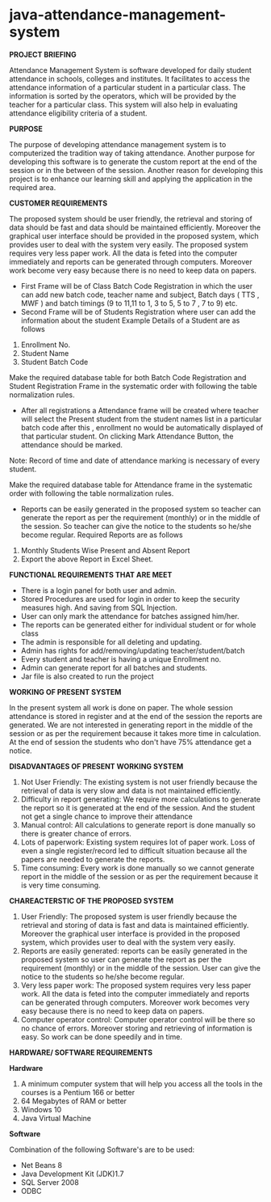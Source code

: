 # java-attendance-management-system

**PROJECT BRIEFING**

Attendance Management System is software developed for daily student attendance in schools, colleges and institutes.
It facilitates to access the attendance information of a particular student in a particular class.
The information is sorted by the operators, which will be provided by the teacher for a particular class.
 This system will also help in evaluating attendance eligibility criteria of a student.

**PURPOSE**

The purpose of developing attendance management system is to computerized the tradition way of taking attendance.
Another purpose for developing this software is to generate the custom report at the end of the session or in the between of the session.
Another reason for developing this project is to enhance our learning skill and applying the application in the required area.

**CUSTOMER REQUIREMENTS**

The proposed system should be user friendly, the retrieval and storing of data should be fast and data should be maintained efficiently. Moreover the graphical user interface should be provided in the proposed system, which provides user to deal with the system very easily. The proposed system requires very less paper work. All the data is feted into the computer immediately and reports can be generated through computers. Moreover work become very easy because there is no need to keep data on papers.

- First Frame will be of Class Batch Code Registration in which the user can add new batch code, teacher name and subject, Batch days ( TTS , MWF ) and batch timings (9 to 11,11 to 1, 3 to 5, 5 to 7 , 7 to 9) etc.
- Second Frame will be of Students Registration where user can add the information about the student Example Details of a Student are as follows

1. Enrollment No.
2. Student Name
3. Student Batch Code

Make the required database table for both Batch Code Registration and Student Registration Frame in the systematic order with following the table normalization rules.

- After all registrations a Attendance frame will be created where teacher will select the   Present student from the student names list in a particular batch code after  this , enrollment no would be automatically displayed of that particular student. On clicking Mark Attendance Button, the attendance should be marked.

Note: Record of time and date of attendance marking is necessary of every student.

Make the required database table for Attendance frame in the systematic order with following the table normalization rules.

- Reports can be easily generated in the proposed system so teacher can generate the report as per the requirement (monthly) or in the middle of the session. So teacher can give the notice to the students so he/she become regular. Required Reports are as follows

1. Monthly Students Wise Present and Absent Report
2. Export the above Report in Excel Sheet.



**FUNCTIONAL REQUIREMENTS THAT ARE MEET**

- There is a login panel for both user and admin.
- Stored Procedures are used for login in order to keep the security measures high. And saving from SQL Injection.
- User can only mark the attendance for batches assigned him/her.
- The reports can be generated either for individual student or for whole class
- The admin is responsible for all deleting and updating.
- Admin has rights for add/removing/updating teacher/student/batch
- Every student and teacher is having a unique Enrollment no.
- Admin can generate report for all batches and students.
- Jar file is also created to run the project

**WORKING OF PRESENT SYSTEM**

In the present system all work is done on paper. The whole session attendance is stored in register and at the end of the session the reports are generated. We are not interested in generating report in the middle of the session or as per the requirement because it takes more time in calculation. At the end of session the students who don&#39;t have 75% attendance get a notice.

**DISADVANTAGES OF PRESENT WORKING SYSTEM**

1. Not User Friendly: The existing system is not user friendly because the retrieval of data is very slow and data is not maintained efficiently.
2. Difficulty in report generating: We require more calculations to generate the report so it is generated at the end of the session. And the student not get a single chance to improve their attendance
3. Manual control: All calculations to generate report is done manually so there is greater chance of errors.
4. Lots of paperwork: Existing system requires lot of paper work. Loss of even a single register/record led to difficult situation because all the papers are needed to generate the reports.
5. Time consuming: Every work is done manually so we cannot generate report in the middle of the session or as per the requirement because it is very time consuming.

**CHAREACTERSTIC OF THE PROPOSED SYSTEM**

1. User Friendly: The proposed system is user friendly because the retrieval and storing of data is fast and data is maintained efficiently. Moreover the graphical user interface is provided in the proposed system, which provides user to deal with the system very easily.
2. Reports are easily generated: reports can be easily generated in the proposed system so user can generate the report as per the requirement (monthly) or in the middle of the session. User can give the notice to the students so he/she become regular.
3. Very less paper work: The proposed system requires very less paper work. All the data is feted into the computer immediately and reports can be generated through computers. Moreover work becomes very easy because there is no need to keep data on papers.
4. Computer operator control: Computer operator control will be there so no chance of errors. Moreover storing and retrieving of information is easy. So work can be done speedily and in time.

**HARDWARE/ SOFTWARE REQUIREMENTS**

**Hardware**

1. A minimum computer system that will help you access all the tools in the courses is a Pentium 166 or better
2. 64 Megabytes of RAM or better
3. Windows 10
4. Java Virtual Machine

**Software**

Combination of the following Software&#39;s are to be used:

- Net Beans 8
- Java Development Kit (JDK)1.7
- SQL Server 2008
- ODBC
